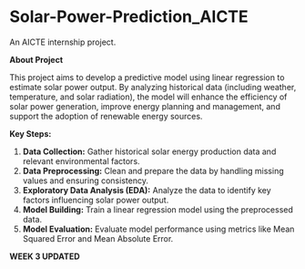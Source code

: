 # Solar-Power-Prediction_AICTE
An AICTE internship project.

**About Project**

This project aims to develop a predictive model using linear regression to estimate solar power output. By analyzing historical data (including weather, temperature, and solar radiation), the model will enhance the efficiency of solar power generation, improve energy planning and management, and support the adoption of renewable energy sources.

**Key Steps:**

1. **Data Collection:** Gather historical solar energy production data and relevant environmental factors.
2. **Data Preprocessing:** Clean and prepare the data by handling missing values and ensuring consistency.
3. **Exploratory Data Analysis (EDA):** Analyze the data to identify key factors influencing solar power output.
4. **Model Building:** Train a linear regression model using the preprocessed data.
5. **Model Evaluation:** Evaluate model performance using metrics like Mean Squared Error and Mean Absolute Error.


**WEEK  3 UPDATED**

